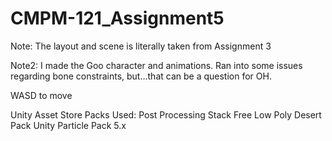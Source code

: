 # CMPM-121_Assignment5

Note: The layout and scene is literally taken from Assignment 3

Note2: I made the Goo character and animations. Ran into some issues regarding bone constraints, but...that can be a question for OH.

WASD to move

Unity Asset Store Packs Used:
Post Processing Stack
Free Low Poly Desert Pack
Unity Particle Pack 5.x
